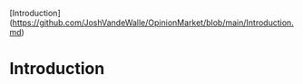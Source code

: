 [Introduction] (https://github.com/JoshVandeWalle/OpinionMarket/blob/main/Introduction.md)
# Introduction
